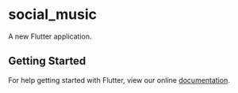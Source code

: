 # social_music

A new Flutter application.

## Getting Started

For help getting started with Flutter, view our online
[documentation](https://flutter.io/).
